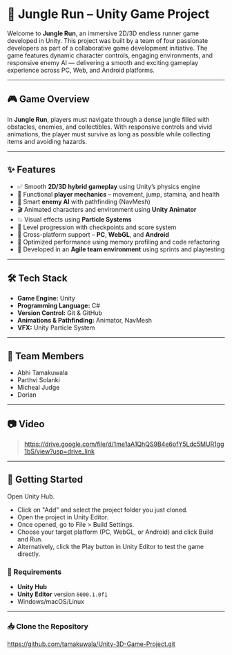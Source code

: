 # 🌴 Jungle Run – Unity Game Project

Welcome to **Jungle Run**, an immersive 2D/3D endless runner game developed in Unity. This project was built by a team of four passionate developers as part of a collaborative game development initiative. The game features dynamic character controls, engaging environments, and responsive enemy AI — delivering a smooth and exciting gameplay experience across PC, Web, and Android platforms.

---

## 🎮 Game Overview

In **Jungle Run**, players must navigate through a dense jungle filled with obstacles, enemies, and collectibles. With responsive controls and vivid animations, the player must survive as long as possible while collecting items and avoiding hazards.

---

## ✨ Features

- ✅ Smooth **2D/3D hybrid gameplay** using Unity’s physics engine
- 🎯 Functional **player mechanics** – movement, jump, stamina, and health
- 🧠 Smart **enemy AI** with pathfinding (NavMesh)
- 🎬 Animated characters and environment using **Unity Animator**
- 💥 Visual effects using **Particle Systems**
- 🧭 Level progression with checkpoints and score system
- 📱 Cross-platform support – **PC**, **WebGL**, and **Android**
- 🚀 Optimized performance using memory profiling and code refactoring
- 🤝 Developed in an **Agile team environment** using sprints and playtesting

---

## 🛠️ Tech Stack

- **Game Engine:** Unity
- **Programming Language:** C#
- **Version Control:** Git & GitHub
- **Animations & Pathfinding:** Animator, NavMesh
- **VFX:** Unity Particle System

---

## 👥 Team Members

- Abhi Tamakuwala  
- Parthvi Solanki  
- Micheal Judge 
- Dorian 

---

## 📷 Video

> https://drive.google.com/file/d/1me1aA1QhQS9B4e6ofY5Ldc5MUR1gg1bS/view?usp=drive_link

---

## 🚀 Getting Started

Open Unity Hub.
- Click on "Add" and select the project folder you just cloned.
- Open the project in Unity Editor.
- Once opened, go to File > Build Settings.
- Choose your target platform (PC, WebGL, or Android) and click Build and Run.
- Alternatively, click the Play button in Unity Editor to test the game directly.

### 🔧 Requirements

- **Unity Hub**
- **Unity Editor** version `6000.1.0f1`
- Windows/macOS/Linux

---

### 📥 Clone the Repository

https://github.com/tamakuwala/Unity-3D-Game-Project.git
